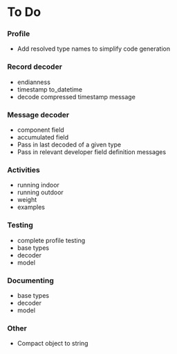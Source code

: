 # To Do

### Profile ###
* Add resolved type names to simplify code generation

### Record decoder ###
* endianness
* timestamp to_datetime
* decode compressed timestamp message

### Message decoder ###
* component field
* accumulated field
* Pass in last decoded of a given type 
* Pass in relevant developer field definition messages

### Activities ###
* running indoor
* running outdoor
* weight
* examples

### Testing ###
* complete profile testing
* base types
* decoder
* model

### Documenting ###
* base types
* decoder
* model

### Other ###
* Compact object to string